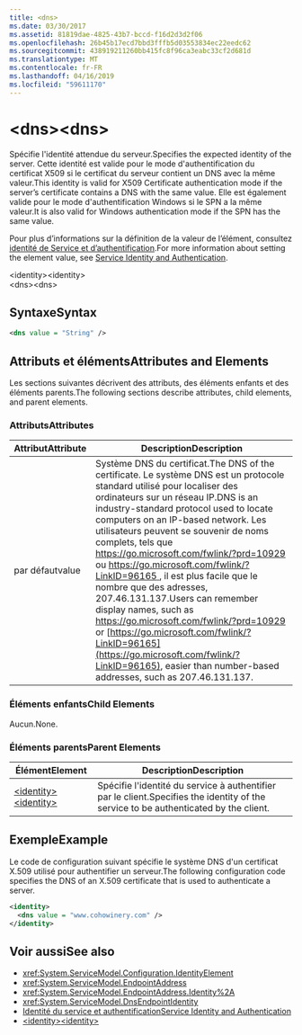 ```yaml
---
title: <dns>
ms.date: 03/30/2017
ms.assetid: 81819dae-4825-43b7-bccd-f16d2d3d2f06
ms.openlocfilehash: 26b45b17ecd7bbd3fffb5d03553834ec22eedc62
ms.sourcegitcommit: 438919211260bb415fc8f96ca3eabc33cf2d681d
ms.translationtype: MT
ms.contentlocale: fr-FR
ms.lasthandoff: 04/16/2019
ms.locfileid: "59611170"
---
```

# <a name="dns"></a><span data-ttu-id="2ee52-101">\<dns></span><span class="sxs-lookup"><span data-stu-id="2ee52-101">\<dns></span></span>
<span data-ttu-id="2ee52-102">Spécifie l'identité attendue du serveur.</span><span class="sxs-lookup"><span data-stu-id="2ee52-102">Specifies the expected identity of the server.</span></span> <span data-ttu-id="2ee52-103">Cette identité est valide pour le mode d'authentification du certificat X509 si le certificat du serveur contient un DNS avec la même valeur.</span><span class="sxs-lookup"><span data-stu-id="2ee52-103">This identity is valid for X509 Certificate authentication mode if the server’s certificate contains a DNS with the same value.</span></span> <span data-ttu-id="2ee52-104">Elle est également valide pour le mode d'authentification Windows si le SPN a la même valeur.</span><span class="sxs-lookup"><span data-stu-id="2ee52-104">It is also valid for Windows authentication mode if the SPN has the same value.</span></span>  
  
 <span data-ttu-id="2ee52-105">Pour plus d’informations sur la définition de la valeur de l’élément, consultez [identité de Service et d’authentification](../../../../../docs/framework/wcf/feature-details/service-identity-and-authentication.md).</span><span class="sxs-lookup"><span data-stu-id="2ee52-105">For more information about setting the element value, see [Service Identity and Authentication](../../../../../docs/framework/wcf/feature-details/service-identity-and-authentication.md).</span></span>  
  
 <span data-ttu-id="2ee52-106">\<identity></span><span class="sxs-lookup"><span data-stu-id="2ee52-106">\<identity></span></span>  
<span data-ttu-id="2ee52-107">\<dns></span><span class="sxs-lookup"><span data-stu-id="2ee52-107">\<dns></span></span>  
  
## <a name="syntax"></a><span data-ttu-id="2ee52-108">Syntaxe</span><span class="sxs-lookup"><span data-stu-id="2ee52-108">Syntax</span></span>  
  
```xml  
<dns value = "String" />
```  
  
## <a name="attributes-and-elements"></a><span data-ttu-id="2ee52-109">Attributs et éléments</span><span class="sxs-lookup"><span data-stu-id="2ee52-109">Attributes and Elements</span></span>  
 <span data-ttu-id="2ee52-110">Les sections suivantes décrivent des attributs, des éléments enfants et des éléments parents.</span><span class="sxs-lookup"><span data-stu-id="2ee52-110">The following sections describe attributes, child elements, and parent elements.</span></span>  
  
### <a name="attributes"></a><span data-ttu-id="2ee52-111">Attributs</span><span class="sxs-lookup"><span data-stu-id="2ee52-111">Attributes</span></span>  
  
|<span data-ttu-id="2ee52-112">Attribut</span><span class="sxs-lookup"><span data-stu-id="2ee52-112">Attribute</span></span>|<span data-ttu-id="2ee52-113">Description</span><span class="sxs-lookup"><span data-stu-id="2ee52-113">Description</span></span>|  
|---------------|-----------------|  
|<span data-ttu-id="2ee52-114">par défaut</span><span class="sxs-lookup"><span data-stu-id="2ee52-114">value</span></span>|<span data-ttu-id="2ee52-115">Système DNS du certificat.</span><span class="sxs-lookup"><span data-stu-id="2ee52-115">The DNS of the certificate.</span></span> <span data-ttu-id="2ee52-116">Le système DNS est un protocole standard utilisé pour localiser des ordinateurs sur un réseau IP.</span><span class="sxs-lookup"><span data-stu-id="2ee52-116">DNS is an industry-standard protocol used to locate computers on an IP-based network.</span></span> <span data-ttu-id="2ee52-117">Les utilisateurs peuvent se souvenir de noms complets, tels que <https://go.microsoft.com/fwlink/?prd=10929> ou [ https://go.microsoft.com/fwlink/?LinkID=96165 ](https://go.microsoft.com/fwlink/?LinkID=96165), il est plus facile que le nombre que des adresses, 207.46.131.137.</span><span class="sxs-lookup"><span data-stu-id="2ee52-117">Users can remember display names, such as <https://go.microsoft.com/fwlink/?prd=10929> or [https://go.microsoft.com/fwlink/?LinkID=96165](https://go.microsoft.com/fwlink/?LinkID=96165), easier than number-based addresses, such as 207.46.131.137.</span></span>|  
  
### <a name="child-elements"></a><span data-ttu-id="2ee52-118">Éléments enfants</span><span class="sxs-lookup"><span data-stu-id="2ee52-118">Child Elements</span></span>  
 <span data-ttu-id="2ee52-119">Aucun.</span><span class="sxs-lookup"><span data-stu-id="2ee52-119">None.</span></span>  
  
### <a name="parent-elements"></a><span data-ttu-id="2ee52-120">Éléments parents</span><span class="sxs-lookup"><span data-stu-id="2ee52-120">Parent Elements</span></span>  
  
|<span data-ttu-id="2ee52-121">Élément</span><span class="sxs-lookup"><span data-stu-id="2ee52-121">Element</span></span>|<span data-ttu-id="2ee52-122">Description</span><span class="sxs-lookup"><span data-stu-id="2ee52-122">Description</span></span>|  
|-------------|-----------------|  
|[<span data-ttu-id="2ee52-123">\<identity></span><span class="sxs-lookup"><span data-stu-id="2ee52-123">\<identity></span></span>](../../../../../docs/framework/configure-apps/file-schema/wcf/identity.md)|<span data-ttu-id="2ee52-124">Spécifie l'identité du service à authentifier par le client.</span><span class="sxs-lookup"><span data-stu-id="2ee52-124">Specifies the identity of the service to be authenticated by the client.</span></span>|  
  
## <a name="example"></a><span data-ttu-id="2ee52-125">Exemple</span><span class="sxs-lookup"><span data-stu-id="2ee52-125">Example</span></span>  
 <span data-ttu-id="2ee52-126">Le code de configuration suivant spécifie le système DNS d'un certificat X.509 utilisé pour authentifier un serveur.</span><span class="sxs-lookup"><span data-stu-id="2ee52-126">The following configuration code specifies the DNS of an X.509 certificate that is used to authenticate a server.</span></span>  
  
```xml  
<identity>
  <dns value = "www.cohowinery.com" />
</identity>
```  
  
## <a name="see-also"></a><span data-ttu-id="2ee52-127">Voir aussi</span><span class="sxs-lookup"><span data-stu-id="2ee52-127">See also</span></span>

- <xref:System.ServiceModel.Configuration.IdentityElement>
- <xref:System.ServiceModel.EndpointAddress>
- <xref:System.ServiceModel.EndpointAddress.Identity%2A>
- <xref:System.ServiceModel.DnsEndpointIdentity>
- [<span data-ttu-id="2ee52-128">Identité du service et authentification</span><span class="sxs-lookup"><span data-stu-id="2ee52-128">Service Identity and Authentication</span></span>](../../../../../docs/framework/wcf/feature-details/service-identity-and-authentication.md)
- [<span data-ttu-id="2ee52-129">\<identity></span><span class="sxs-lookup"><span data-stu-id="2ee52-129">\<identity></span></span>](../../../../../docs/framework/configure-apps/file-schema/wcf/identity.md)
